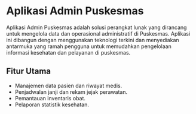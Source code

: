 # Aplikasi Admin Puskesmas

Aplikasi Admin Puskesmas adalah solusi perangkat lunak yang dirancang untuk mengelola data dan operasional administratif di Puskesmas. Aplikasi ini dibangun dengan menggunakan teknologi terkini dan menyediakan antarmuka yang ramah pengguna untuk memudahkan pengelolaan informasi kesehatan dan pelayanan di puskesmas.

## Fitur Utama
- Manajemen data pasien dan riwayat medis.
- Penjadwalan janji dan rekam jejak perawatan.
- Pemantauan inventaris obat.
- Pelaporan statistik kesehatan.
